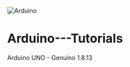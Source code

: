 ![Arduino](https://st2.myideasoft.com/idea/dz/31/myassets/products/821/arduino-uno-r3-klon-teknoartshop-robitshop-2.jpg?revision=1548423361)

# Arduino---Tutorials

Arduino UNO - Genuino 1.8.13

